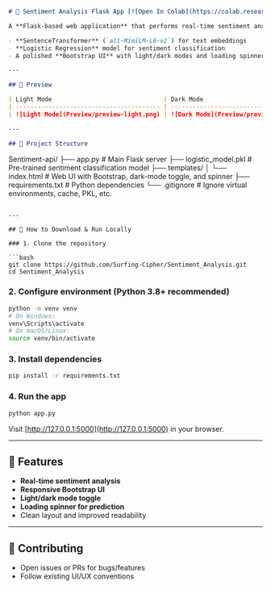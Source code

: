 ```markdown
# 🧠 Sentiment Analysis Flask App [![Open In Colab](https://colab.research.google.com/assets/colab-badge.svg)](https://colab.research.google.com/drive/1Hk4JXwBJHod5Nu3jI3KW1tr22HRBXce0?usp=sharing)

A **Flask-based web application** that performs real-time sentiment analysis on product reviews using:

- **SentenceTransformer** (`all‑MiniLM‑L6‑v2`) for text embeddings
- **Logistic Regression** model for sentiment classification
- A polished **Bootstrap UI** with light/dark modes and loading spinner

---

## 📸 Preview

| Light Mode                               | Dark Mode                              |
| ---------------------------------------- | -------------------------------------- |
| ![Light Mode](Preview/preview-light.png) | ![Dark Mode](Preview/preview-dark.png) |

---

## 📂 Project Structure
```

Sentiment-api/
├── app.py # Main Flask server
├── logistic_model.pkl # Pre-trained sentiment classification model
├── templates/
│ └── index.html # Web UI with Bootstrap, dark-mode toggle, and spinner
├── requirements.txt # Python dependencies
└── .gitignore # Ignore virtual environments, cache, PKL, etc.

````

---

## 🚀 How to Download & Run Locally

### 1. Clone the repository

```bash
git clone https://github.com/Surfing-Cipher/Sentiment_Analysis.git
cd Sentiment_Analysis
````

### 2. Configure environment (Python 3.8+ recommended)

```bash
python -m venv venv
# On Windows:
venv\Scripts\activate
# On macOS/Linux:
source venv/bin/activate
```

### 3. Install dependencies

```bash
pip install -r requirements.txt
```

### 4. Run the app

```bash
python app.py
```

Visit [http://127.0.0.1:5000](http://127.0.0.1:5000) in your browser.

---

## 🎯 Features

- **Real-time sentiment analysis**
- **Responsive Bootstrap UI**
- **Light/dark mode toggle**
- **Loading spinner for prediction**
- Clean layout and improved readability

---

## 🤝 Contributing

- Open issues or PRs for bugs/features
- Follow existing UI/UX conventions
